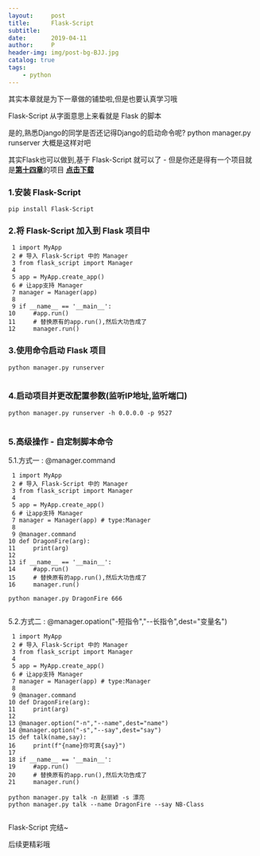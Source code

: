 ```yaml
---
layout:     post
title:      Flask-Script
subtitle:   
date:       2019-04-11
author:     P
header-img: img/post-bg-BJJ.jpg
catalog: true
tags:
    - python
---
```

其实本章就是为下一章做的铺垫啦,但是也要认真学习哦

Flask-Script 从字面意思上来看就是 Flask 的脚本

是的,熟悉Django的同学是否还记得Django的启动命令呢? python manager.py runserver 大概是这样对吧

其实Flask也可以做到,基于 Flask-Script 就可以了 - 但是你还是得有一个项目就是[**第十四章**](https://www.cnblogs.com/presleyren/p/10686116.html)的项目 **[点击下载](https://pan.baidu.com/s/123TyVXOFvh5P7V8MbyMfDg)**

### 1.安装 Flask-Script

```
pip install Flask-Script
```

### 2.将 Flask-Script 加入到 Flask 项目中

```
 1 import MyApp
 2 # 导入 Flask-Script 中的 Manager
 3 from flask_script import Manager
 4 
 5 app = MyApp.create_app()
 6 # 让app支持 Manager
 7 manager = Manager(app)
 8 
 9 if __name__ == '__main__':
10     #app.run()
11     # 替换原有的app.run(),然后大功告成了
12     manager.run()
```

### 3.使用命令启动 Flask 项目

```
python manager.py runserver
```

<img src="https://img2018.cnblogs.com/blog/1122946/201902/1122946-20190212163434616-849307789.png" alt="" />

### 4.启动项目并更改配置参数(监听IP地址,监听端口)

```
python manager.py runserver -h 0.0.0.0 -p 9527
```

<img src="https://img2018.cnblogs.com/blog/1122946/201902/1122946-20190212163635071-724007567.png" alt="" />

### 5.高级操作 - 自定制脚本命令

5.1.方式一 : @manager.command

```
 1 import MyApp
 2 # 导入 Flask-Script 中的 Manager
 3 from flask_script import Manager
 4 
 5 app = MyApp.create_app()
 6 # 让app支持 Manager
 7 manager = Manager(app) # type:Manager
 8 
 9 @manager.command
10 def DragonFire(arg):
11     print(arg)
12 
13 if __name__ == '__main__':
14     #app.run()
15     # 替换原有的app.run(),然后大功告成了
16     manager.run()
```

```
python manager.py DragonFire 666
```

<img src="https://img2018.cnblogs.com/blog/1122946/201902/1122946-20190212164132650-1912565267.png" alt="" />

5.2.方式二 : @manager.opation("-短指令","--长指令",dest="变量名")

```
 1 import MyApp
 2 # 导入 Flask-Script 中的 Manager
 3 from flask_script import Manager
 4 
 5 app = MyApp.create_app()
 6 # 让app支持 Manager
 7 manager = Manager(app) # type:Manager
 8 
 9 @manager.command
10 def DragonFire(arg):
11     print(arg)
12 
13 @manager.option("-n","--name",dest="name")
14 @manager.option("-s","--say",dest="say")
15 def talk(name,say):
16     print(f"{name}你可真{say}")
17 
18 if __name__ == '__main__':
19     #app.run()
20     # 替换原有的app.run(),然后大功告成了
21     manager.run()
```

```
python manager.py talk -n 赵丽颖 -s 漂亮
python manager.py talk --name DragonFire --say NB-Class
```

<img src="https://img2018.cnblogs.com/blog/1122946/201902/1122946-20190212164705293-1525668161.png" alt="" />

Flask-Script 完结~

后续更精彩哦
